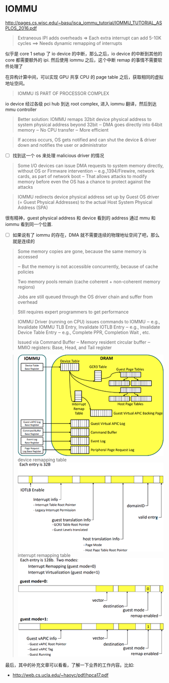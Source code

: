 # IOMMU

http://pages.cs.wisc.edu/~basu/isca_iommu_tutorial/IOMMU_TUTORIAL_ASPLOS_2016.pdf

> Extraneous IPI adds overheads => Each extra interrupt can add 5-10K cycles ==> Needs dynamic remapping of interrupts

似乎是 core 1 setup 了 io device 的中断，那么之后，io device 的中断到其他的 core 都需要额外的 ipi.
然后使用 iommu 之后，这个中断 remap 的事情不需要软件处理了

在异构计算中间，可以实现 GPU 共享 CPU 的 page table 之后，获取相同的虚拟地址空间。

> IOMMU IS PART OF PROCESSOR COMPLEX

io device 经过各级 pci hub 到达 root complex,  进入 iommu 翻译，然后到达 mmu controller

> Better solution: IOMMU remaps 32bit device physical
> address to system physical address beyond 32bit
> ‒ DMA goes directly into 64bit memory
> ‒ No CPU transfer
> ‒ More efficient

>  If access occurs, OS gets notified and can shut the device & driver down and notifies the user or administrator 

- [ ] 找到这一个 os 来处理  malicious driver 的情况

> Some I/O devices can issue DMA requests to system memory
> directly, without OS or Firmware intervention
> ‒ e.g.,1394/Firewire, network cards, as part of network boot
> ‒ That allows attacks to modify memory before even the OS has a chance to protect against the attacks

> IOMMU redirects device physical address set up by Guest OS driver (= Guest Physical Addresses) to the actual Host System Physical Address (SPA)

很有精神，guest physical address 和 device 看到的 address 通过 mmu 和 iommu 看到同一个位置.

- [ ] 如果说有了 iommu 的存在，DMA 就不需要连续的物理地址空间了吧，那么就是连续的


> Some memory copies are gone, because the same memory is accessed
>
> ‒ But the memory is not accessible concurrently, because of cache policies
>
> Two memory pools remain (cache coherent + non-coherent memory regions)
> 
> Jobs are still queued through the OS driver chain and suffer from overhead
>
> Still requires expert programmers to get performance 

> IOMMU Driver (running on CPU) issues commands to IOMMU
> ‒ e.g., Invalidate IOMMU TLB Entry, Invalidate IOTLB Entry
> ‒ e.g., Invalidate Device Table Entry
> ‒ e.g., Complete PPR, Completion Wait , etc.
>
> Issued via Command Buffer
> ‒ Memory resident circular buffer
> ‒ MMIO registers: Base, Head, and Tail register 

> ![](./img/c.png)
> device remapping table
> ![](./img/b.png)
> interrupt remapping table
> ![](./img/a.png)

最后，其中的补充文章可以看看，了解一下业界的工作内容。比如:
- http://web.cs.ucla.edu/~haoyc/pdf/hpca17.pdf
